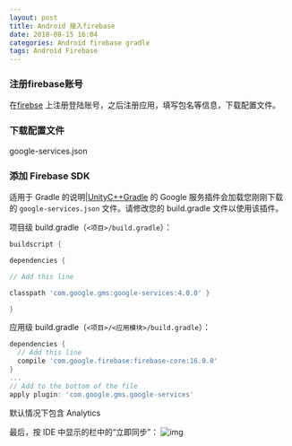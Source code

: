 ```yaml
---
layout: post
title: Android 接入firebase
date: 2018-08-15 16:04
categories: Android firebase gradle
tags: Android Firebase
---
```




### 注册firebase账号

在[firebse](https://firebase.google.com) 上注册登陆账号，之后注册应用，填写包名等信息，下载配置文件。

### 下载配置文件

 google-services.json

### 添加 Firebase SDK

适用于 Gradle 的说明|[Unity](https://firebase.google.com/docs/unity/setup?authuser=1)[C++](https://firebase.google.com/docs/cpp/setup?authuser=1)[Gradle](https://gradle.org/) 的 Google 服务插件会加载您刚刚下载的 `google-services.json` 文件。请修改您的 build.gradle 文件以使用该插件。

项目级 build.gradle（`<项目>/build.gradle`）：

```groovy
buildscript { 

dependencies { 

// Add this line 

classpath 'com.google.gms:google-services:4.0.0' } 

} 
```
应用级 build.gradle（`<项目>/<应用模块>/build.gradle`）：

```groovy
dependencies {
  // Add this line
  compile 'com.google.firebase:firebase-core:16.0.0'
}
...
// Add to the bottom of the file
apply plugin: 'com.google.gms.google-services'
```

默认情况下包含 Analytics 

最后，按 IDE 中显示的栏中的“立即同步”：
![img](https://www.gstatic.com/mobilesdk/160330_mobilesdk/images/android_studio_gradle_changed_butterbar@2x.png)
